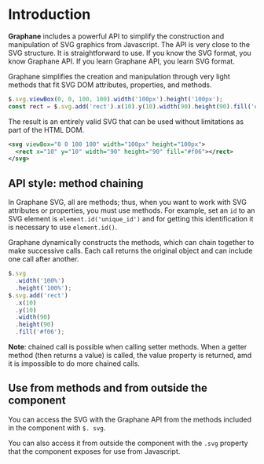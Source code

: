 # Introduction

**Graphane** includes a powerful API to simplify the construction and manipulation of SVG graphics
from Javascript. The API is very close to the SVG structure. It is straightforward to use. If you
know the SVG format, you know Graphane API. If you learn Graphane API, you learn SVG format.

Graphane simplifies the creation and manipulation through very light methods that fit SVG
DOM attributes, properties, and methods.

```js
$.svg.viewBox(0, 0, 100, 100).width('100px').height('100px');
const rect = $.svg.add('rect').x(10).y(10).width(90).height(90).fill('#f06');
```

The result is an entirely valid SVG that can be used without limitations as part of the HTML DOM.

```xml
<svg viewBox="0 0 100 100" width="100px" height="100px">
  <rect x="10" y="10" width="90" height="90" fill="#f06"></rect>
</svg>
```

## API style: method chaining

In Graphane SVG, all are methods; thus, when you want to work with SVG attributes or properties, you
must use methods. For example, set an `id` to an SVG element is `element.id('unique_id')` and for
getting this identification it is necessary to use `element.id()`.

Graphane dynamically constructs the methods, which can chain together to make successive calls. Each
call returns the original object and can include one call after another.

```js
$.svg
  .width('100%')
  .height('100%');
$.svg.add('rect')
  .x(10)
  .y(10)
  .width(90)
  .height(90)
  .fill('#f06');
```

**Note**: chained call is possible when calling setter methods. When a getter method (then 
returns a value) is called, the value property is returned, amd it is impossible to do more chained
calls.

## Use from methods and from outside the component

You can access the SVG with the Graphane API from the methods included in the component with 
`$. svg`.

You can also access it from outside the component with the `.svg` property that the component
exposes for use from Javascript.